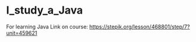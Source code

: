 # I_study_a_Java
For learning Java
Link on course: https://stepik.org/lesson/468801/step/7?unit=459621
